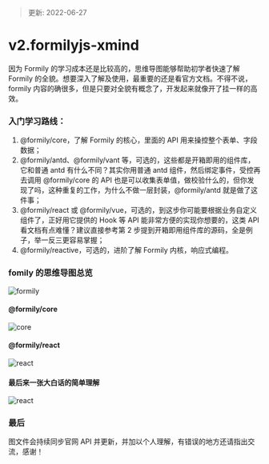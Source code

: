 > 更新: 2022-06-27

# v2.formilyjs-xmind
因为 Formily 的学习成本还是比较高的，思维导图能够帮助初学者快速了解 Formily 的全貌。想要深入了解及使用，最重要的还是看官方文档。不得不说，formily 内容的确很多，但是只要对全貌有概念了，开发起来就像开了挂一样的高效。

### 入门学习路线：
1. @formily/core，了解 Formily 的核心，里面的 API 用来操控整个表单、字段数据；
2. @formily/antd、@formily/vant 等，可选的，这些都是开箱即用的组件库，它和普通 antd 有什么不同？其实你用普通 antd 组件，然后绑定事件，受控再去调用 @formily/core 的 API 也是可以收集表单值，做校验什么的，但你发现了吗，这种重复的工作，为什么不做一层封装，@formily/antd 就是做了这件事；
3. @formily/react 或 @formily/vue，可选的，到这步你可能要根据业务自定义组件了，正好用它提供的 Hook 等 API 能非常方便的实现你想要的，这类 API 看文档有点难懂？建议直接参考第 2 步提到开箱即用组件库的源码，全是例子，举一反三更容易掌握；
4. @formily/reactive，可选的，进阶了解 Formily 内核，响应式编程。

### fomily 的思维导图总览
![formily](./img/formily.png)
#### @formily/core
![core](./img/formily-core.png)
#### @formily/react
![react](./img/formily-react.png)
#### 最后来一张大白话的简单理解
![react](./img/popular.png)

### 最后
图文件会持续同步官网 API 并更新，并加以个人理解，有错误的地方还请指出交流，感谢！
